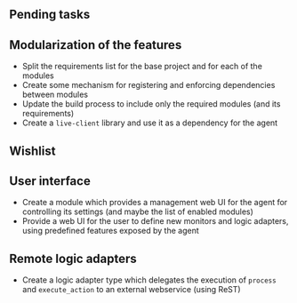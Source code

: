 Pending tasks
-------------

## Modularization of the features

- Split the requirements list for the base project and for each of the modules
- Create some mechanism for registering and enforcing dependencies between modules
- Update the build process to include only the required modules (and its requirements)
- Create a `live-client` library and use it as a dependency for the agent


Wishlist
--------

## User interface
- Create a module which provides a management web UI for the agent for controlling its settings (and maybe the list of enabled modules)
- Provide a web UI for the user to define new monitors and logic adapters, using predefined features exposed by the agent

## Remote logic adapters
- Create a logic adapter type which delegates the execution of `process` and `execute_action` to an external webservice (using ReST)

